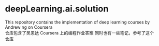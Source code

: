 # deepLearning.ai.solution
This repository contains the implementation of deep learning courses by Andrew ng on Coursera  
仓库包含了吴恩达 Coursera 上的编程作业答案
同时也有一些笔记，参考了这个[仓库](https://github.com/mbadry1/DeepLearning.ai-Summary)
